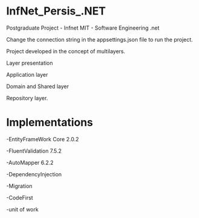 # InfNet_Persis_.NET
 Postgraduate Project - Infnet MIT - Software Engineering .net
 
Change the connection string in the appsettings.json file to run the project.

Project developed in the concept of multilayers.

Layer presentation

Application layer

Domain and Shared layer

Repository layer.

# Implementations

-EntityFrameWork Core 2.0.2

-FluentValidation 7.5.2

-AutoMapper 6.2.2

-DependencyInjection

-Migration

-CodeFirst

-unit of work
